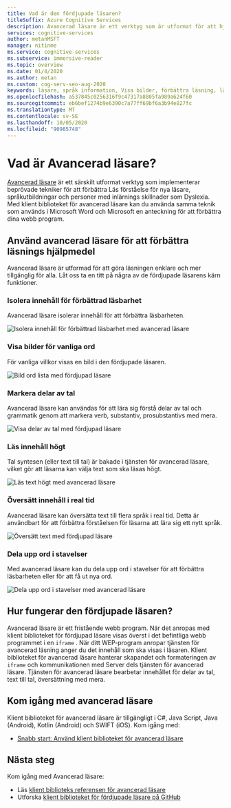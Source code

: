 ```yaml
---
title: Vad är den fördjupade läsaren?
titleSuffix: Azure Cognitive Services
description: Avancerad läsare är ett verktyg som är utformat för att hjälpa personer med inlärnings skillnader eller hjälpa nya läsare och språk kunskaper med att läsa förståelse.
services: cognitive-services
author: metanMSFT
manager: nitinme
ms.service: cognitive-services
ms.subservice: immersive-reader
ms.topic: overview
ms.date: 01/4/2020
ms.author: metan
ms.custom: cog-serv-seo-aug-2020
keywords: läsare, språk information, Visa bilder, förbättra läsning, läsa innehåll, Översätt
ms.openlocfilehash: a537845c0256316f9c47317a8805fa989a624f60
ms.sourcegitcommit: eb6bef1274b9e6390c7a77ff69bf6a3b94e827fc
ms.translationtype: MT
ms.contentlocale: sv-SE
ms.lasthandoff: 10/05/2020
ms.locfileid: "90985748"
---
```

# <a name="what-is-immersive-reader"></a>Vad är Avancerad läsare?

[Avancerad läsare](https://www.onenote.com/learningtools) är ett särskilt utformat verktyg som implementerar beprövade tekniker för att förbättra Läs förståelse för nya läsare, språkutbildningar och personer med inlärnings skillnader som Dyslexia. Med klient biblioteket för avancerad läsare kan du använda samma teknik som används i Microsoft Word och Microsoft en anteckning för att förbättra dina webb program. 

## <a name="use-immersive-reader-to-improve-reading-accessibility"></a>Använd avancerad läsare för att förbättra läsnings hjälpmedel 

Avancerad läsare är utformad för att göra läsningen enklare och mer tillgänglig för alla. Låt oss ta en titt på några av de fördjupade läsarens kärn funktioner.

### <a name="isolate-content-for-improved-readability"></a>Isolera innehåll för förbättrad läsbarhet

Avancerad läsare isolerar innehåll för att förbättra läsbarheten. 

  ![Isolera innehåll för förbättrad läsbarhet med avancerad läsare](./media/immersive-reader.png)

### <a name="display-pictures-for-common-words"></a>Visa bilder för vanliga ord

För vanliga villkor visas en bild i den fördjupade läsaren.

  ![Bild ord lista med fördjupad läsare](./media/picture-dictionary.png)

### <a name="highlight-parts-of-speech"></a>Markera delar av tal

Avancerad läsare kan användas för att lära sig förstå delar av tal och grammatik genom att markera verb, substantiv, prosubstantivs med mera.

  ![Visa delar av tal med fördjupad läsare](./media/parts-of-speech.png)

### <a name="read-content-aloud"></a>Läs innehåll högt

Tal syntesen (eller text till tal) är bakade i tjänsten för avancerad läsare, vilket gör att läsarna kan välja text som ska läsas högt. 

  ![Läs text högt med avancerad läsare](./media/read-aloud.png)

### <a name="translate-content-in-real-time"></a>Översätt innehåll i real tid

Avancerad läsare kan översätta text till flera språk i real tid. Detta är användbart för att förbättra förståelsen för läsarna att lära sig ett nytt språk.

  ![Översätt text med fördjupad läsare](./media/translation.png)

### <a name="split-words-into-syllables"></a>Dela upp ord i stavelser

Med avancerad läsare kan du dela upp ord i stavelser för att förbättra läsbarheten eller för att få ut nya ord.

  ![Dela upp ord i stavelser med avancerad läsare](./media/syllabification.png)

## <a name="how-does-immersive-reader-work"></a>Hur fungerar den fördjupade läsaren?

Avancerad läsare är ett fristående webb program. När det anropas med klient biblioteket för fördjupad läsare visas överst i det befintliga webb programmet i en `iframe` . När ditt WEP-program anropar tjänsten för avancerad läsning anger du det innehåll som ska visas i läsaren. Klient biblioteket för avancerad läsare hanterar skapandet och formateringen av `iframe` och kommunikationen med Server dels tjänsten för avancerad läsare. Tjänsten för avancerad läsare bearbetar innehållet för delar av tal, text till tal, översättning med mera.

## <a name="get-started-with-immersive-reader"></a>Kom igång med avancerad läsare

Klient biblioteket för avancerad läsare är tillgängligt i C#, Java Script, Java (Android), Kotlin (Android) och SWIFT (iOS). Kom igång med:

* [Snabb start: Använd klient biblioteket för avancerad läsare](quickstarts/client-libraries.md)

## <a name="next-steps"></a>Nästa steg

Kom igång med Avancerad läsare:

* Läs [klient biblioteks referensen för avancerad läsare](./reference.md)
* Utforska [klient biblioteket för fördjupade läsare på GitHub](https://github.com/microsoft/immersive-reader-sdk)
